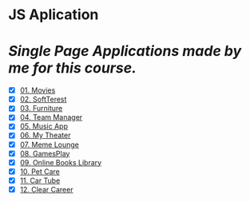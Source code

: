 # JS Aplication
 
<h1><i>Single Page Applications madе by me for this course.</i></h1> 

- [x] [01. Movies](3.%20Single%20Page%20Applications/Movies)
- [x] [02. SoftTerest](4.%20Architecture%20and%20Testing/SoftTerest)
- [x] [03. Furniture](6.%20Routing/Furniture)
- [x] [04. Team Manager](7.Modular%20Application/01.Team-Manager)
- [x] [05. Music App](Exam%20Preparation/1.%20Exam/Music%20App)
- [x] [06. My Theater](Exam%20Preparation/2.%20Exam/My%20Theater)
- [x] [07. Meme Lounge](Exam%20Preparation/3.%20Exam/Meme%20Lounge)
- [x] [08. GamesPlay](Exam%20Preparation/4.%20Exam/GamesPlay)
- [x] [09. Online Books Library](Exam%20Preparation/5.%20Exam/Online%20Books%20Library)
- [x] [10. Pet Care](Exam%20Preparation/6.%20Exam/Pet%20Care)
- [x] [11. Car Tube](Exam%20Preparation/7.%20Exam/CarTube)
- [x] [12. Clear Career](Exam/Clear%20Career)

